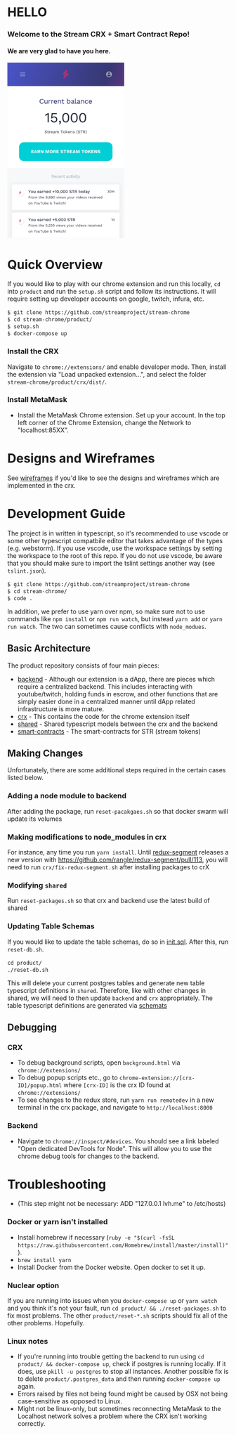 # HELLO
### Welcome to the Stream CRX + Smart Contract Repo!
#### We are very glad to have you here.

<img src="/wireframes/10%20-%20Dashboard/10.1%20-%20Dashboard.png?raw=True" height="400" title="Screenshot">


# Quick Overview
If you would like to play with our chrome extension and run this locally, `cd` into `product` and run the `setup.sh` script and follow its instructions. It will require setting up developer accounts on google, twitch, infura, etc.

```
$ git clone https://github.com/streamproject/stream-chrome
$ cd stream-chrome/product/
$ setup.sh
$ docker-compose up
```

### Install the CRX
Navigate to `chrome://extensions/` and enable developer mode. Then, install the extension via "Load unpacked extension...", and select the folder `stream-chrome/product/crx/dist/`.

### Install MetaMask
- Install the MetaMask Chrome extension. Set up your account. In the top left corner of the Chrome Extension, change the Network to "localhost:85XX".

# Designs and Wireframes
See [wireframes](/wireframes) if you'd like to see the designs and wireframes which are implemented in the crx.

# Development Guide
The project is in written in typescript, so it's recommended to use vscode or some other typescript compatbile editor that takes advantage of the types (e.g. webstorm). If you use vscode, use the workspace settings by setting the workspace to the root of this repo. If you do not use vscode, be aware that you should make sure to import the tslint settings another way (see `tslint.json`).

```
$ git clone https://github.com/streamproject/stream-chrome
$ cd stream-chrome/
$ code .
```

In addition, we prefer to use yarn over npm, so make sure not to use commands like `npm install` or `npm run watch`, but instead `yarn add` or `yarn run watch`. The two can sometimes cause conflicts with `node_modues`.

## Basic Architecture
The product repository consists of four main pieces:
* [backend](/product/backend) - Although our extension is a dApp, there are pieces which require a centralized backend. This includes interacting with youtube/twitch, holding funds in escrow, and other functions that are simply easier done in a centralized manner until dApp related infrastructure is more mature.
* [crx](/product/crx) - This contains the code for the chrome extension itself
* [shared](/product/shared) - Shared typescript models between the crx and the backend
* [smart-contracts](/product/smart-contracts) - The smart-contracts for STR (stream tokens)

## Making Changes
Unfortunately, there are some additional steps required in the certain cases listed below.

### Adding a node module to backend
After adding the package, run `reset-pacakgaes.sh` so that docker swarm will update its volumes

### Making modifications to node_modules in crx
For instance, any time you run `yarn install`. Until [redux-segment](https://github.com/rangle/redux-segment) releases a new version with https://github.com/rangle/redux-segment/pull/113, you will need to run `crx/fix-redux-segment.sh` after installing packages to crX

### Modifying `shared`
Run `reset-packages.sh` so that crx and backend use the latest build of shared

### Updating Table Schemas
If you would like to update the table schemas, do so in [init.sql](/product/docker-entrypoint-initdb.d/init.sql). After this, run `reset-db.sh`.

```
cd product/
./reset-db.sh
```

This will delete your current postgres tables and generate new table typescript definitions in `shared`. Therefore, like with other changes in shared, we will need to then update `backend` and `crx` appropriately. The table typescript definitions are generated via [schemats](https://github.com/sweetiq/schemats)

## Debugging
### CRX
- To debug background scripts, open `background.html` via `chrome://extensions/`
- To debug popup scripts etc., go to `chrome-extension://[crx-ID]/popup.html` where `[crx-ID]` is the crx ID found at `chrome://extensions/`
- To see changes to the redux store, run `yarn run remotedev` in a new terminal in the crx package, and navigate to `http://localhost:8000`

### Backend
- Navigate to `chrome://inspect/#devices`. You should see a link labeled "Open dedicated DevTools for Node". This will allow you to use the chrome debug tools for changes to the backend.

# Troubleshooting
 - (This step might not be necessary: ADD "127.0.0.1 lvh.me" to /etc/hosts)

### Docker or yarn isn't installed
 - Install homebrew if necessary (`ruby -e "$(curl -fsSL https://raw.githubusercontent.com/Homebrew/install/master/install)"`).
 - `brew install yarn`
 - Install Docker from the Docker website. Open docker to set it up.

### Nuclear option
If you are running into issues when you `docker-compose up` or `yarn watch` and you think it's not your fault, run `cd product/ && ./reset-packages.sh` to fix most problems. The other `product/reset-*.sh` scripts should fix all of the other problems. Hopefully.

### Linux notes
- If you're running into trouble getting the backend to run using `cd product/ && docker-compose up`, check if postgres is running locally. If it does, use `pkill -u postgres` to stop all instances. Another possible fix is to delete `product/.postgres_data` and then running `docker-compose up` again.
- Errors raised by files not being found might be caused by OSX not being case-sensitive as opposed to Linux.
- Might not be linux-only, but sometimes reconnecting MetaMask to the Localhost network solves a problem where the CRX isn't working correctly.

